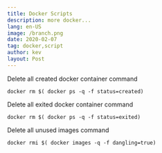 ```yaml
---
title: Docker Scripts
description: more docker...
lang: en-US
image: /branch.png
date: 2020-02-07
tag: docker,script
author: kev
layout: Post
---
```


Delete all created docker container command

```
docker rm $( docker ps -q -f status=created)
```

Delete all exited docker container command

```
docker rm $( docker ps -q -f status=exited)
```

Delete all unused images command

```
docker rmi $( docker images -q -f dangling=true)
```
